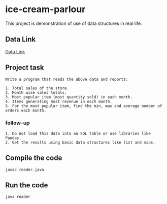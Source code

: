 # ice-cream-parlour
This project is demonstration of use of data structures in real life.

## Data Link
[Data Link](https://drive.google.com/file/d/1WzoRtdvS_E6lqdxzIfv-3HnqWxp7Qdbv/view?usp=sharing)

## Project task
````Write a program that reads the above data and reports:````
````
1. Total sales of the store.
2. Month wise sales totals.
3. Most popular item (most quantity sold) in each month.
4. Items generating most revenue in each month.
5. For the most popular item, find the min, max and average number of orders each month.
````

### follow-up
````
1. Do not load this data into an SQL table or use libraries like Pandas. 
2. Get the results using basic data structures like list and maps.
````

## Compile the code
````
javac reader.java
````

## Run the code
````
java reader
````
